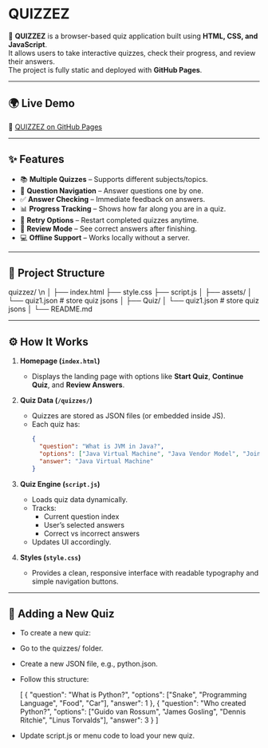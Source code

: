 # QUIZZEZ

🎯 **QUIZZEZ** is a browser-based quiz application built using **HTML, CSS, and JavaScript**.  
It allows users to take interactive quizzes, check their progress, and review their answers.  
The project is fully static and deployed with **GitHub Pages**.

---

## 🌍 Live Demo

🔗 [QUIZZEZ on GitHub Pages](https://mvelo-081.github.io/quizzez/)

---

## ✨ Features

- 📚 **Multiple Quizzes** – Supports different subjects/topics.
- 🧠 **Question Navigation** – Answer questions one by one.
- ✅ **Answer Checking** – Immediate feedback on answers.
- 📊 **Progress Tracking** – Shows how far along you are in a quiz.
- 🔄 **Retry Options** – Restart completed quizzes anytime.
- 📝 **Review Mode** – See correct answers after finishing.
- 💻 **Offline Support** – Works locally without a server.

---

## 📂 Project Structure

quizzez/ \n
│
├── index.html 
├── style.css 
├── script.js 
│
├── assets/
│ └── quiz1.json # store quiz jsons
│
├── Quiz/
│ └── quiz1.json # store quiz jsons
│
└── README.md

---

## ⚙️ How It Works

1. **Homepage (`index.html`)**  
   - Displays the landing page with options like **Start Quiz**, **Continue Quiz**, and **Review Answers**.

2. **Quiz Data (`/quizzes/`)**  
   - Quizzes are stored as JSON files (or embedded inside JS).  
   - Each quiz has:
     ```json
     {
       "question": "What is JVM in Java?",
       "options": ["Java Virtual Machine", "Java Vendor Model", "Joint Variable Method", "None of the above"],
       "answer": "Java Virtual Machine"
     }
     ```

3. **Quiz Engine (`script.js`)**  
   - Loads quiz data dynamically.  
   - Tracks:
     - Current question index  
     - User’s selected answers  
     - Correct vs incorrect answers  
   - Updates UI accordingly.

4. **Styles (`style.css`)**  
   - Provides a clean, responsive interface with readable typography and simple navigation buttons.

---

## 📖 Adding a New Quiz

- To create a new quiz:

- Go to the quizzes/ folder.

- Create a new JSON file, e.g., python.json.

- Follow this structure:

   [
     {
       "question": "What is Python?",
       "options": ["Snake", "Programming Language", "Food", "Car"],
       "answer": 1
     },
     {
       "question": "Who created Python?",
       "options": ["Guido van Rossum", "James Gosling", "Dennis Ritchie", "Linus Torvalds"],
       "answer": 3
     }
   ]


- Update script.js or menu code to load your new quiz.
